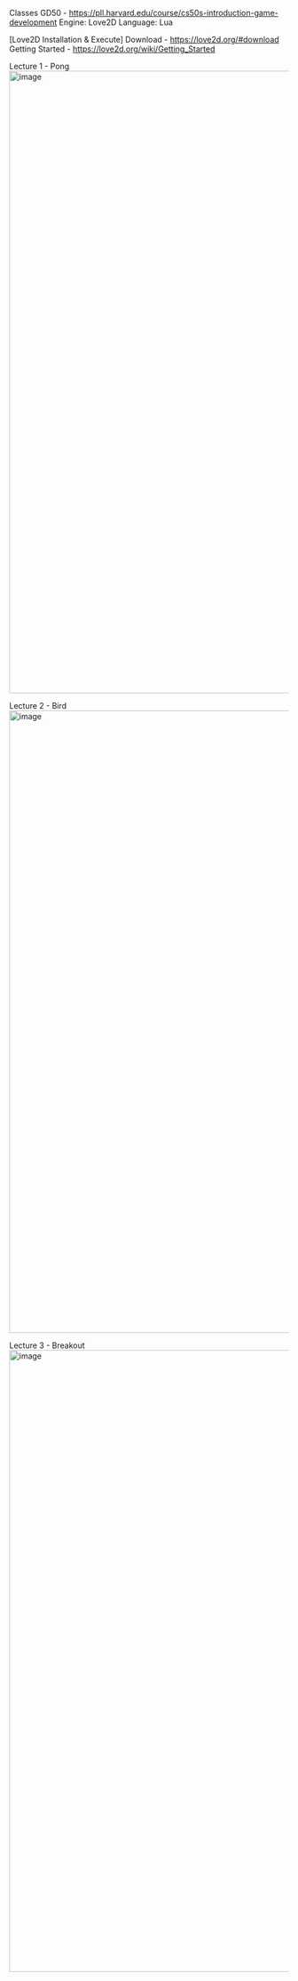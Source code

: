 Classes GD50 - https://pll.harvard.edu/course/cs50s-introduction-game-development
Engine: Love2D
Language: Lua

[Love2D Installation & Execute]
Download - https://love2d.org/#download
Getting Started - https://love2d.org/wiki/Getting_Started

Lecture 1 - Pong
<img width="1120" alt="image" src="https://github.com/yenteho-felix/GameDev/assets/84868780/e80215df-d4c0-4cd4-8ed0-5fbe1744329d">

Lecture 2 - Bird
<img width="1120" alt="image" src="https://github.com/yenteho-felix/GameDev/assets/84868780/89ce0d41-3ad7-40f5-b4ee-79150f37cbe5">

Lecture 3 - Breakout
<img width="1119" alt="image" src="https://github.com/yenteho-felix/GameDev/assets/84868780/cf10b1c0-0a2b-4d07-bd2b-eeae0f476c09">
